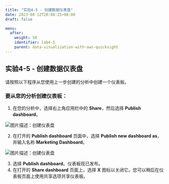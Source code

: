 ```yaml
---
title: "实验4-5 - 创建数据仪表盘"
date: 2023-08-12T20:08:25+08:00
draft: false

menu:
  after:
    weight: 50
    identifier: lab4-5
    parent: data-visualization-with-aws-quicksight
---
```


## 实验4-5 - 创建数据仪表盘


请按照以下程序从您使用上一步创建的分析中创建一个仪表板。

### 要从您的分析创建仪表板：
1. 在您的分析中，选择右上角应用栏中的 **Share**，然后选择 **Publish dashboard**。

![图片描述：创建仪表盘](/lab4-5-example-create-a-dashboard1.png)

2. 在打开的 **Publish dashboard** 页面中，选择 **Publish new dashboard as**，并输入名称 **Marketing Dashboard**。

![图片描述：创建仪表盘](/lab4-5-example-create-a-dashboard2.png)

3. 选择 **Publish dashboard**。仪表板现已发布。
5. 在打开的 **Share dashboard** 页面上，选择 **X** 图标以关闭它。您可以稍后在仪表板页面上使用共享选项共享仪表板。


